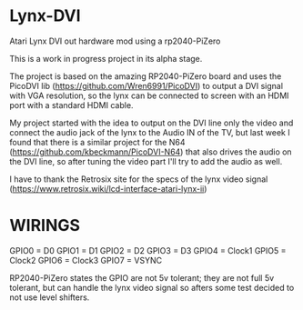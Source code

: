 # Lynx-DVI
Atari Lynx DVI out hardware mod using a rp2040-PiZero

This is a work in progress project in its alpha stage.

The project is based on the amazing RP2040-PiZero board and uses the PicoDVI lib (https://github.com/Wren6991/PicoDVI) to output a DVI signal with VGA resolution, so the lynx can be connected to screen with an HDMI port with a standard HDMI cable. 

My project started with the idea to output on the DVI line only the video and connect the audio jack of the lynx to the Audio IN of the TV, but last week I found that there is a similar project for the N64 (https://github.com/kbeckmann/PicoDVI-N64) that also drives the audio on the DVI line, so after tuning the video part I'll try to add the audio as well.

I have to thank the Retrosix site for the specs of the lynx video signal (https://www.retrosix.wiki/lcd-interface-atari-lynx-ii)

# WIRINGS

GPIO0 = D0
GPIO1 = D1
GPIO2 = D2
GPIO3 = D3
GPIO4 = Clock1
GPIO5 = Clock2
GPIO6 = Clock3
GPIO7 = VSYNC

RP2040-PiZero states the GPIO are not 5v tolerant; they are not full 5v tolerant, but can handle the lynx video signal so afters some test decided to not use level shifters.  
